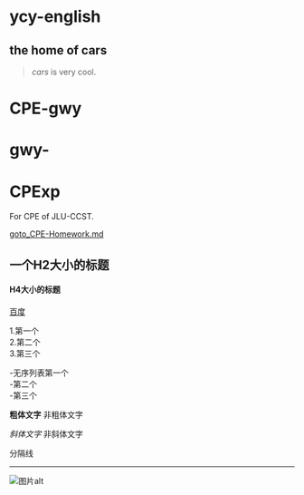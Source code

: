 # ycy-english
## the home of cars

>*cars* is very cool.


# CPE-gwy
# gwy-

# CPExp
For CPE of JLU-CCST.

[goto_CPE-Homework.md](/CPE-Homework.md)


## 一个H2大小的标题

#### H4大小的标题

[百度](www.baidu.com)

1.第一个<br>
2.第二个<br>
3.第三个<br>


-无序列表第一个<br>
-第二个<br>
-第三个<br>


**粗体文字**  非粗体文字

*斜体文字*  非斜体文字

分隔线
_____________

![图片alt]("github")
